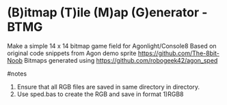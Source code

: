 # (B)itmap (T)ile (M)ap (G)enerator - BTMG

 Make a simple 14 x 14 bitmap game field for Agonlight/Console8
 Based on original code snippets from Agon demo sprite https://github.com/The-8bit-Noob
 Bitmaps generated using https://github.com/robogeek42/agon_sped 

 #notes
 1. Ensure that all RGB files are saved in same directory in directory.
 2. Use sped.bas to create the RGB and save in format 1)RGB8
